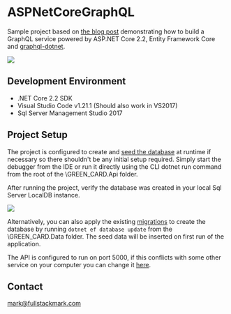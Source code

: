 # ASPNetCoreGraphQL
Sample project based on <a href="https://fullstackmark.com/post/17/building-a-graphql-api-with-aspnet-core-2-and-entity-framework-core">the blog post</a> demonstrating how to build a GraphQL service powered by ASP.NET Core 2.2, Entity Framework Core and <a href="https://github.com/graphql-dotnet/graphql-dotnet" target="_blank">graphql-dotnet</a>.

<img src="https://fullstackmark.com/img/posts/17/interactive-graphql-queries.gif" />


## Development Environment
-  .NET Core 2.2 SDK
- Visual Studio Code v1.21.1 (Should also work in VS2017)
- Sql Server Management Studio 2017
 
## Project Setup

The project is configured to create and <a href="https://github.com/mmacneil/ASPNetCoreGraphQL/blob/master/src/backend/GREEN_CARD.Data/GREEN_CARDSeedData.cs">seed the database</a> at runtime if necessary so there shouldn't be any initial setup required. Simply start the debugger from the IDE or run it directly using the CLI dotnet run command from the root of the \GREEN_CARD.Api folder.

After running the project, verify the database was created in your local Sql Server LocalDB instance.

<img src="https://fullstackmark.com/img/posts/17/graphql-GREEN_CARD-demo-sql-server-database.png" />

Alternatively, you can also apply the existing <a href="https://github.com/mmacneil/ASPNetCoreGraphQL/tree/master/src/backend/GREEN_CARD.Data/Migrations">migrations</a> to create the database by running <code>dotnet ef database update</code> from the \GREEN_CARD.Data folder. The seed data will be inserted on first run of the application.

The API is configured to run on port 5000, if this conflicts with some other service on your computer you can change it <a href="https://github.com/mmacneil/ASPNetCoreGraphQL/blob/master/src/backend/GREEN_CARD.Api/Program.cs">here</a>.

## Contact

mark@fullstackmark.com
